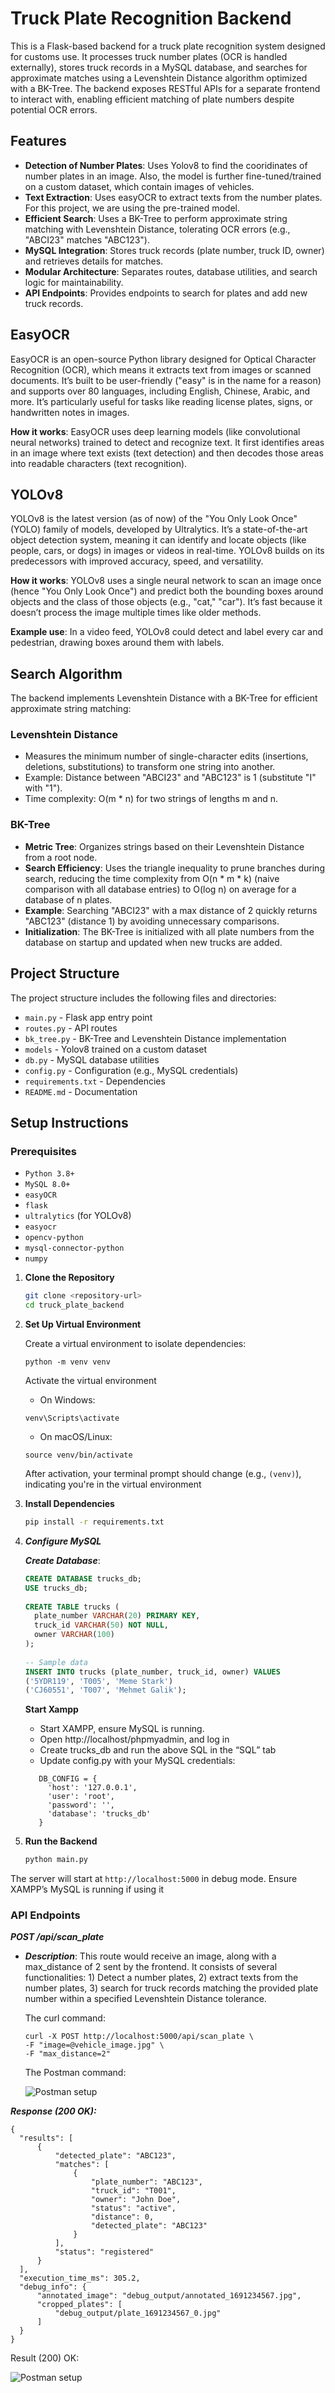 # Truck Plate Recognition Backend
This is a Flask-based backend for a truck plate recognition system designed for customs use. It processes truck number plates (OCR is handled externally), stores truck records in a MySQL database, and searches for approximate matches using a Levenshtein Distance algorithm optimized with a BK-Tree. The backend exposes RESTful APIs for a separate frontend to interact with, enabling efficient matching of plate numbers despite potential OCR errors.

## Features
- **Detection of Number Plates**: Uses Yolov8 to find the cooridinates of number plates in an image. Also, the model is further fine-tuned/trained on a custom dataset, which contain images of vehicles.
- **Text Extraction**: Uses easyOCR to extract texts from the number plates. For this project, we are using the pre-trained model.
- **Efficient Search**: Uses a BK-Tree to perform approximate string matching with Levenshtein Distance, tolerating OCR errors (e.g., "ABCI23" matches "ABC123").
- **MySQL Integration**: Stores truck records (plate number, truck ID, owner) and retrieves details for matches.
- **Modular Architecture**: Separates routes, database utilities, and search logic for maintainability.
- **API Endpoints**: Provides endpoints to search for plates and add new truck records.

## EasyOCR
EasyOCR is an open-source Python library designed for Optical Character Recognition (OCR), which means it extracts text from images or scanned documents. It’s built to be user-friendly ("easy" is in the name for a reason) and supports over 80 languages, including English, Chinese, Arabic, and more. It’s particularly useful for tasks like reading license plates, signs, or handwritten notes in images.

**How it works**: EasyOCR uses deep learning models (like convolutional neural networks) trained to detect and recognize text. It first identifies areas in an image where text exists (text detection) and then decodes those areas into readable characters (text recognition).

## YOLOv8
YOLOv8 is the latest version (as of now) of the "You Only Look Once" (YOLO) family of models, developed by Ultralytics. It’s a state-of-the-art object detection system, meaning it can identify and locate objects (like people, cars, or dogs) in images or videos in real-time. YOLOv8 builds on its predecessors with improved accuracy, speed, and versatility.

**How it works**: YOLOv8 uses a single neural network to scan an image once (hence "You Only Look Once") and predict both the bounding boxes around objects and the class of those objects (e.g., "cat," "car"). It’s fast because it doesn’t process the image multiple times like older methods.

**Example use**: In a video feed, YOLOv8 could detect and label every car and pedestrian, drawing boxes around them with labels.

## Search Algorithm

The backend implements Levenshtein Distance with a BK-Tree for efficient approximate string matching:

### Levenshtein Distance

- Measures the minimum number of single-character edits (insertions, deletions, substitutions) to transform one string into another.
- Example: Distance between "ABCI23" and "ABC123" is 1 (substitute "I" with "1").
- Time complexity: O(m * n) for two strings of lengths m and n.

### BK-Tree

- **Metric Tree**: Organizes strings based on their Levenshtein Distance from a root node.
- **Search Efficiency**: Uses the triangle inequality to prune branches during search, reducing the time complexity from O(n * m * k) (naive comparison with all database entries) to O(log n) on average for a database of n plates.
- **Example**: Searching "ABCI23" with a max distance of 2 quickly returns "ABC123" (distance 1) by avoiding unnecessary comparisons.
- **Initialization**: The BK-Tree is initialized with all plate numbers from the database on startup and updated when new trucks are added.

## Project Structure

The project structure includes the following files and directories:

- `main.py` - Flask app entry point
- `routes.py` - API routes
- `bk_tree.py` - BK-Tree and Levenshtein Distance implementation
- `models` - Yolov8 trained on a custom dataset
- `db.py` - MySQL database utilities
- `config.py` - Configuration (e.g., MySQL credentials)
- `requirements.txt` - Dependencies
- `README.md` - Documentation

## Setup Instructions

### Prerequisites

- `Python 3.8+`
- `MySQL 8.0+`
- `easyOCR`
- `flask`
- `ultralytics` (for YOLOv8)
- `easyocr`
- `opencv-python`
- `mysql-connector-python`
- `numpy`

1. **Clone the Repository**

   ```sh
   git clone <repository-url>
   cd truck_plate_backend

2. **Set Up Virtual Environment**
   
   Create a virtual environment to isolate dependencies:
   
   ```
   python -m venv venv
   ```
   
   Activate the virtual environment
   - On Windows:
   ```
   venv\Scripts\activate
   ```
   
   - On macOS/Linux:
   ```
   source venv/bin/activate
   ```
   
   After activation, your terminal prompt should change (e.g., ``(venv)``), indicating you're in the virtual environment
     
4. **Install Dependencies**

   ```sh
   pip install -r requirements.txt

5. ***Configure MySQL***

   ***Create Database***:
   ```sql
   CREATE DATABASE trucks_db;
   USE trucks_db;
      
   CREATE TABLE trucks (
     plate_number VARCHAR(20) PRIMARY KEY,
     truck_id VARCHAR(50) NOT NULL,
     owner VARCHAR(100)
   );
      
   -- Sample data
   INSERT INTO trucks (plate_number, truck_id, owner) VALUES
   ('5YDR119', 'T005', 'Meme Stark')
   ('CJ60551', 'T007', 'Mehmet Galik');
   ```

   **Start Xampp**
   - Start XAMPP, ensure MySQL is running.
   - Open http://localhost/phpmyadmin, and log in
   - Create trucks_db and run the above SQL in the “SQL” tab
   - Update config.py with your MySQL credentials:
     
   ```
      DB_CONFIG = {
        'host': '127.0.0.1',
        'user': 'root',
        'password': '',
        'database': 'trucks_db'
      }
   ```
   
6. **Run the Backend**

   ```sh
   python main.py

The server will start at ``http://localhost:5000`` in debug mode. Ensure XAMPP’s MySQL is running if using it

### API Endpoints
***POST /api/scan_plate***
- ***Description***: This route would receive an image, along with a max_distance of 2 sent by the frontend. It consists of several functionalities: 1) Detect a number plates, 2) extract texts from the number plates, 3) search for truck records matching the provided plate number within a specified Levenshtein Distance tolerance.

  The curl command:
  ```
  curl -X POST http://localhost:5000/api/scan_plate \
  -F "image=@vehicle_image.jpg" \
  -F "max_distance=2"
  ```

  The Postman command:

  ![Postman setup](images/postman-setup.png)

***Response (200 OK):***
  ```
  {
    "results": [
        {
            "detected_plate": "ABC123",
            "matches": [
                {
                    "plate_number": "ABC123",
                    "truck_id": "T001",
                    "owner": "John Doe",
                    "status": "active",
                    "distance": 0,
                    "detected_plate": "ABC123"
                }
            ],
            "status": "registered"
        }
    ],
    "execution_time_ms": 305.2,
    "debug_info": {
        "annotated_image": "debug_output/annotated_1691234567.jpg",
        "cropped_plates": [
            "debug_output/plate_1691234567_0.jpg"
        ]
    }
}
```
Result (200) OK:

![Postman setup](images/cj60551.png)


